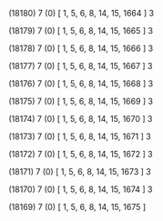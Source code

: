 (18180) 7 (0) [ 1, 5, 6, 8, 14, 15, 1664 ] 3 


(18179) 7 (0) [ 1, 5, 6, 8, 14, 15, 1665 ] 3 


(18178) 7 (0) [ 1, 5, 6, 8, 14, 15, 1666 ] 3 


(18177) 7 (0) [ 1, 5, 6, 8, 14, 15, 1667 ] 3 


(18176) 7 (0) [ 1, 5, 6, 8, 14, 15, 1668 ] 3 


(18175) 7 (0) [ 1, 5, 6, 8, 14, 15, 1669 ] 3 


(18174) 7 (0) [ 1, 5, 6, 8, 14, 15, 1670 ] 3 


(18173) 7 (0) [ 1, 5, 6, 8, 14, 15, 1671 ] 3 


(18172) 7 (0) [ 1, 5, 6, 8, 14, 15, 1672 ] 3 


(18171) 7 (0) [ 1, 5, 6, 8, 14, 15, 1673 ] 3 


(18170) 7 (0) [ 1, 5, 6, 8, 14, 15, 1674 ] 3 


(18169) 7 (0) [ 1, 5, 6, 8, 14, 15, 1675 ]  

